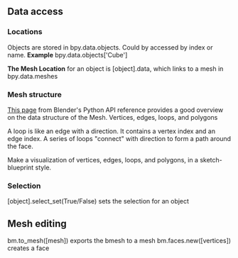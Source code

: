 ## Data access
### Locations
Objects are stored in bpy.data.objects.
Could by accessed by index or name.
**Example** bpy.data.objects['Cube']

**The Mesh Location** for an object is [object].data, which links to a mesh in bpy.data.meshes

### Mesh structure
[This page](https://docs.blender.org/api/current/bpy.types.Mesh.html) from Blender's Python API reference provides a good overview on the data structure of the Mesh.
Vertices, edges, loops, and polygons

A loop is like an edge with a direction. It contains a vertex index and an edge index. A series of loops "connect" with direction to form a path around the face.

Make a visualization of vertices, edges, loops, and polygons, in a sketch-blueprint style.

### Selection
[object].select_set(True/False) sets the selection for an object

## Mesh editing
bm.to_mesh([mesh]) exports the bmesh to a mesh
bm.faces.new([vertices]) creates a face
